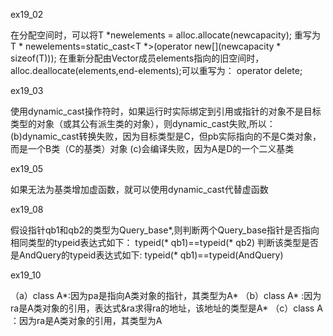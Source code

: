 ex19_02

在分配空间时，可以将T *newelements = alloc.allocate(newcapacity);
重写为T * newelements=static_cast<T *>(operator new[](newcapacity * sizeof(T)));
在重新分配由Vector成员elements指向的旧空间时，alloc.deallocate(elements,end-elements);可以重写为：
operator delete[](elements);

ex19_03

使用dynamic_cast操作符时，如果运行时实际绑定到引用或指针的对象不是目标类型的对象（或其公有派生类的对象），则dynamic_cast失败,所以：
(b)dynamic_cast转换失败，因为目标类型是C，但pb实际指向的不是C类对象，而是一个B类（C的基类）对象
(c)会编译失败，因为A是D的一个二义基类

ex19_05

如果无法为基类增加虚函数，就可以使用dynamic_cast代替虚函数

ex19_08

假设指针qb1和qb2的类型为Query_base*,则判断两个Query_base指针是否指向相同类型的typeid表达式如下：
typeid(* qb1)==typeid(* qb2)
判断该类型是否是AndQuery的typeid表达式如下:
typeid(* qb1)==typeid(AndQuery)

ex19_10

（a）class A*:因为pa是指向A类对象的指针，其类型为A*
（b）class A* :因为ra是A类对象的引用，表达式&ra求得ra的地址，该地址的类型是A*
（c）class A ：因为ra是A类对象的引用，其类型为A
